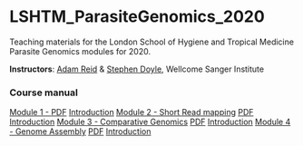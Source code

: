 # LSHTM_ParasiteGenomics_2020

Teaching materials for the London School of Hygiene and Tropical Medicine Parasite Genomics modules for 2020.

**Instructors**: [Adam Reid](mailto:ar11@sanger.ac.uk) & [Stephen Doyle](mailto:sd21@sanger.ac.uk), Wellcome Sanger Institute

### Course manual
[Module 1 - ]() [PDF]() [Introduction]()
[Module 2 - Short Read mapping](Module_2_Mapping_Short_Reads.md) [PDF]() [Introduction]()
[Module 3 - Comparative Genomics]() [PDF]() [Introduction](presentations/Presentation_PathogenGenomicsLSHTM_Module3_ComparativeGenomics.pptx)
[Module 4 - Genome Assembly](Module_4_Genome_Assembly.md) [PDF]() [Introduction](presentations/Presentation_PathogenGenomicsLSHTM_Module4_DeNovoAssembly.pptx)
